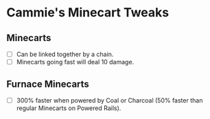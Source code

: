 # Cammie's Minecart Tweaks

## Minecarts
- [ ] Can be linked together by a chain.
- [ ] Minecarts going fast will deal 10 damage.

## Furnace Minecarts
- [ ] 300% faster when powered by Coal or Charcoal (50% faster than regular Minecarts on Powered Rails).
